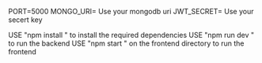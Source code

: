 PORT=5000
MONGO_URI= Use your mongodb uri 
JWT_SECRET= Use your secert key

USE "npm install " to install the required dependencies
USE "npm run dev " to run the backend 
USE "npm start " on the frontend directory to run the frontend 
